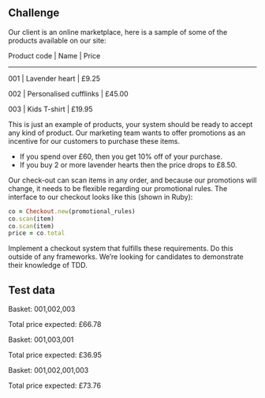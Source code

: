 Challenge
---------------

Our client is an online marketplace, here is a sample of some of the products available on our site:

Product code  | Name                   | Price

----------------------------------------------------------

001           | Lavender heart         | £9.25

002           | Personalised cufflinks | £45.00

003           | Kids T-shirt           | £19.95


This is just an example of products, your system should be ready to accept any kind of product.
Our marketing team wants to offer promotions as an incentive for our customers to purchase these items.

- If you spend over £60, then you get 10% off of your purchase. 
- If you buy 2 or more lavender hearts then the price drops to £8.50.

Our check-out can scan items in any order, and because our promotions will change, it needs to be flexible regarding our promotional rules.
The interface to our checkout looks like this (shown in Ruby):
```ruby
co = Checkout.new(promotional_rules)
co.scan(item)
co.scan(item)
price = co.total
```

Implement a checkout system that fulfills these requirements. Do this outside of any frameworks. We’re looking for candidates to demonstrate their knowledge of TDD.

Test data
---------
Basket: 001,002,003

Total price expected: £66.78

Basket: 001,003,001

Total price expected: £36.95

Basket: 001,002,001,003

Total price expected: £73.76
